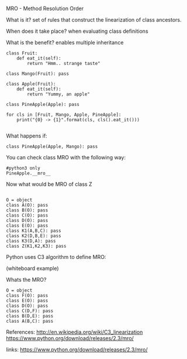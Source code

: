 MRO - Method Resolution Order

What is it?
set of rules that construct the linearization of class ancestors.

When does it take place?
when evaluating class definitions

What is the benefit?
enables multiple inheritance


```
class Fruit:
    def eat_it(self):
        return "Hmm.. strange taste"

class Mango(Fruit): pass

class Apple(Fruit):
    def eat_it(self):
        return "Yummy, an apple"

class PineApple(Apple): pass

for cls in [Fruit, Mango, Apple, PineApple]:
    print("{0} -> {1}".format(cls, cls().eat_it())) 
    
```

What happens if:

```
class PineApple(Apple, Mango): pass

```


You can check class MRO with the following way:

```
#python3 only
PineApple.__mro__

```


Now what would be MRO of class Z

```

O = object
class A(O): pass
class B(O): pass
class C(O): pass
class D(O): pass
class E(O): pass
class K1(A,B,C): pass
class K2(D,B,E): pass
class K3(D,A): pass
class Z(K1,K2,K3): pass

```

Python uses C3 algorithm to define MRO:

(whiteboard example)




Whats the MRO? 

```
O = object
class F(O): pass
class E(O): pass
class D(O): pass
class C(D,F): pass
class B(D,E): pass
class A(B,C): pass
```


References:
http://en.wikipedia.org/wiki/C3_linearization
https://www.python.org/download/releases/2.3/mro/












links:
https://www.python.org/download/releases/2.3/mro/
